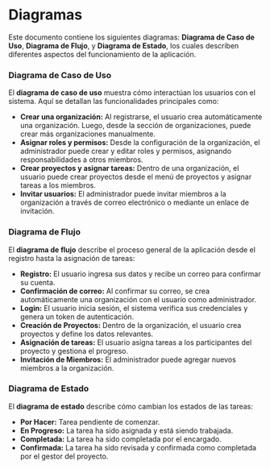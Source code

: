 # Diagramas

Este documento contiene los siguientes diagramas: **Diagrama de Caso de Uso**, **Diagrama de Flujo**, y **Diagrama de Estado**, los cuales describen diferentes aspectos del funcionamiento de la aplicación.

### Diagrama de Caso de Uso

El **diagrama de caso de uso** muestra cómo interactúan los usuarios con el sistema. Aquí se detallan las funcionalidades principales como:

- **Crear una organización:** Al registrarse, el usuario crea automáticamente una organización. Luego, desde la sección de organizaciones, puede crear más organizaciones manualmente.
- **Asignar roles y permisos:** Desde la configuración de la organización, el administrador puede crear y editar roles y permisos, asignando responsabilidades a otros miembros.
- **Crear proyectos y asignar tareas:** Dentro de una organización, el usuario puede crear proyectos desde el menú de proyectos y asignar tareas a los miembros.
- **Invitar usuarios:** El administrador puede invitar miembros a la organización a través de correo electrónico o mediante un enlace de invitación.

### Diagrama de Flujo

El **diagrama de flujo** describe el proceso general de la aplicación desde el registro hasta la asignación de tareas:

- **Registro:** El usuario ingresa sus datos y recibe un correo para confirmar su cuenta.
- **Confirmación de correo:** Al confirmar su correo, se crea automáticamente una organización con el usuario como administrador.
- **Login:** El usuario inicia sesión, el sistema verifica sus credenciales y genera un token de autenticación.
- **Creación de Proyectos:** Dentro de la organización, el usuario crea proyectos y define los datos relevantes.
- **Asignación de tareas:** El usuario asigna tareas a los participantes del proyecto y gestiona el progreso.
- **Invitación de Miembros:** El administrador puede agregar nuevos miembros a la organización.

### Diagrama de Estado

El **diagrama de estado** describe cómo cambian los estados de las tareas:

- **Por Hacer:** Tarea pendiente de comenzar.
- **En Progreso:** La tarea ha sido asignada y está siendo trabajada.
- **Completada:** La tarea ha sido completada por el encargado.
- **Confirmada:** La tarea ha sido revisada y confirmada como completada por el gestor del proyecto.

